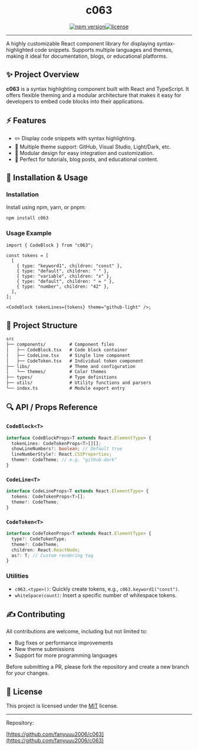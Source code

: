 <div align="center">
  <h1>c063</h1>

<div style="display: flex; justify-content: center">
<a href="https://www.npmjs.com/package/c063"><img alt="npm version" src="https://img.shields.io/npm/v/c063"></a>
<a href="./LICENSE"><img alt="license" src="https://img.shields.io/npm/l/c063.svg"></a></div>
</div>

---

A highly customizable React component library for displaying syntax-highlighted code snippets. Supports multiple languages and themes, making it ideal for documentation, blogs, or educational platforms.

## ✨ Project Overview

**c063** is a syntax highlighting component built with React and TypeScript. It offers flexible theming and a modular architecture that makes it easy for developers to embed code blocks into their applications.

## ⚡️ Features

- ✏️ Display code snippets with syntax highlighting.
- 🌟 Multiple theme support: GitHub, Visual Studio, Light/Dark, etc.
- 🔄 Modular design for easy integration and customization.
- 📖 Perfect for tutorials, blog posts, and educational content.

## 🚀 Installation & Usage

### Installation

Install using npm, yarn, or pnpm:

```bash
npm install c063
```

### Usage Example

```tsx
import { CodeBlock } from "c063";

const tokens = [
  [
    { type: "keyword1", children: "const" },
    { type: "default", children: " " },
    { type: "variable", children: "x" },
    { type: "default", children: " = " },
    { type: "number", children: "42" },
  ],
];

<CodeBlock tokenLines={tokens} theme="github-light" />;
```

## 📂 Project Structure

```txt
src
├── components/         # Component files
│   ├── CodeBlock.tsx   # Code block container
│   ├── CodeLine.tsx    # Single line component
│   ├── CodeToken.tsx   # Individual token component
├── libs/               # Theme and configuration
│   └── themes/         # Color themes
├── types/              # Type definitions
├── utils/              # Utility functions and parsers
└── index.ts            # Module export entry
```

## 🔍 API / Props Reference

### `CodeBlock<T>`

```ts
interface CodeBlockProps<T extends React.ElementType> {
  tokenLines: CodeTokenProps<T>[][];
  showLineNumbers?: boolean; // Default true
  lineNumberStyle?: React.CSSProperties;
  theme?: CodeTheme; // e.g. "github-dark"
}
```

### `CodeLine<T>`

```ts
interface CodeLineProps<T extends React.ElementType> {
  tokens: CodeTokenProps<T>[];
  theme?: CodeTheme;
}
```

### `CodeToken<T>`

```ts
interface CodeTokenProps<T extends React.ElementType> {
  type?: CodeTokenType;
  theme?: CodeTheme;
  children: React.ReactNode;
  as?: T; // Custom rendering tag
}
```

### Utilities

- `c063.<type>()`: Quickly create tokens, e.g., `c063.keyword1("const")`.
- `whiteSpace(count)`: Insert a specific number of whitespace tokens.

## ✍️ Contributing

All contributions are welcome, including but not limited to:

- Bug fixes or performance improvements
- New theme submissions
- Support for more programming languages

Before submitting a PR, please fork the repository and create a new branch for your changes.

## 📄 License

This project is licensed under the [MIT](./LICENSE) license.

---

Repository:

[https://github.com/fanyuuu2006/c063](https://github.com/fanyuuu2006/c063)
